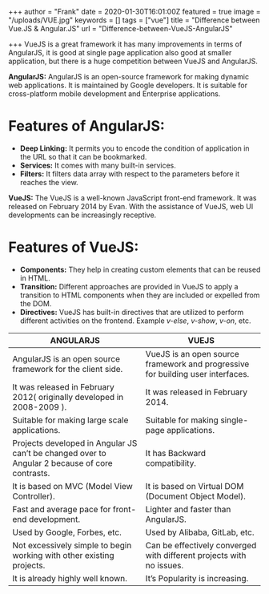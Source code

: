 +++
author = "Frank"
date = 2020-01-30T16:01:00Z
featured = true
image = "/uploads/VUE.jpg"
keywords = []
tags = ["vue"]
title = "Difference between Vue.JS & Angular.JS"
url = "Difference-between-VueJS-AngularJS"

+++
VueJS is a great framework it has many improvements in terms of AngularJS, it is good at single page application also good at smaller application, but there is a huge competition between VueJS and AngularJS.

<!--more-->

**AngularJS:** AngularJS is an open-source framework for making dynamic web applications. It is maintained by Google developers. It is suitable for cross-platform mobile development and Enterprise applications.

# Features of AngularJS: 

* **Deep Linking:** It permits you to encode the condition of application in the URL so that it can be bookmarked.
* **Services:** It comes with many built-in services.
* **Filters:** It filters data array with respect to the parameters before it reaches the view.

**VueJS:** The VueJS is a well-known JavaScript front-end framework. It was released on February 2014 by Evan. With the assistance of VueJS, web UI developments can be increasingly receptive.

# Features of VueJS: 

* **Components:** They help in creating custom elements that can be reused in HTML.
* **Transition:** Different approaches are provided in VueJS to apply a transition to HTML components when they are included or expelled from the DOM.
* **Directives:** VueJS has built-in directives that are utilized to perform different activities on the frontend. Example _v-else_, _v-show_, _v-on_, etc.


| ANGULARJS | VUEJS |
| --- | --- |
| AngularJS is an open source framework for the client side. | VueJS is an open source framework and progressive for building user interfaces. |
| It was released in February 2012( originally developed in 2008-2009 ). | It was released in February 2014. |
| Suitable for making large scale applications. | Suitable for making single-page applications. |
| Projects developed in Angular JS can’t be changed over to Angular 2 because of core contrasts. | It has Backward compatibility. |
| It is based on MVC (Model View Controller). | It is based on Virtual DOM (Document Object Model). |
| Fast and average pace for front-end development. | Lighter and faster than AngularJS. |
| Used by Google, Forbes, etc. | Used by Alibaba, GitLab, etc. |
| Not excessively simple to begin working with other existing projects. | Can be effectively converged with different projects with no issues. |
| It is already highly well known. | It’s Popularity is increasing. |